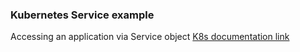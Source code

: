 ### Kubernetes Service example

Accessing an application via Service object
[K8s documentation link](https://kubernetes.io/docs/tasks/access-application-cluster/service-access-application-cluster/)